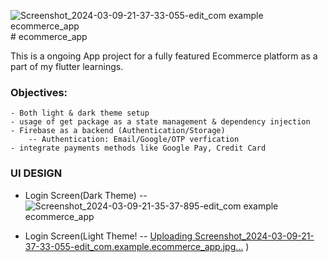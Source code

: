 ![Screenshot_2024-03-09-21-37-33-055-edit_com example ecommerce_app](https://github.com/UjjwalKarki93/Ecommerce_App/assets/97448134/6e02ae29-2a94-491e-8d4d-c3b9a7926ac1)# ecommerce_app

This is a ongoing App project for a fully featured Ecommerce platform as a part of my flutter learnings.
### Objectives:
    - Both light & dark theme setup
    - usage of get package as a state management & dependency injection
    - Firebase as a backend (Authentication/Storage)
        -- Authentication: Email/Google/OTP verfication
    - integrate payments methods like Google Pay, Credit Card   

### UI DESIGN
  - Login Screen(Dark Theme)
    -- ![Screenshot_2024-03-09-21-35-37-895-edit_com example ecommerce_app](https://github.com/UjjwalKarki93/Ecommerce_App/assets/97448134/c1d576b1-4958-4464-b034-06b5715bfd57)

- Login Screen(Light Theme!
  -- [Uploading Screenshot_2024-03-09-21-37-33-055-edit_com.example.ecommerce_app.jpg…]()
)


